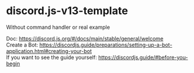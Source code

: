 # discord.js-v13-template
Without command handler or real example


Doc: https://discord.js.org/#/docs/main/stable/general/welcome<br>Create a Bot: https://discordjs.guide/preparations/setting-up-a-bot-application.html#creating-your-bot<br>If you want to see the guide yourself: https://discordjs.guide/#before-you-begin
